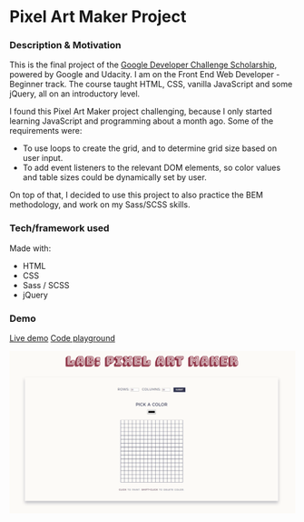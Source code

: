 # Pixel Art Maker Project

### Description & Motivation

This is the final project of the [Google Developer Challenge Scholarship](https://www.udacity.com/google-scholarships), powered by Google and Udacity. I am on the Front End Web Developer - Beginner track. The course taught HTML, CSS, vanilla JavaScript and some jQuery, all on an introductory level.

I found this Pixel Art Maker project challenging, because I only started learning JavaScript and programming about a month ago. Some of the requirements were:

* To use loops to create the grid, and to determine grid size based on user input.
* To add event listeners to the relevant DOM elements, so color values and table sizes could be dynamically set by user.

On top of that, I decided to use this project to also practice the BEM methodology, and work on my Sass/SCSS skills.

### Tech/framework used
Made with:
* HTML
* CSS
* Sass / SCSS
* jQuery

### Demo
[Live demo](https://mairamartinsk.github.io/pixel-art-maker/)
[Code playground](https://codepen.io/mairamartinsk/pen/dZmXJq)

![Screenshot of the Pixel Art Maker Project](screenshot.png)

